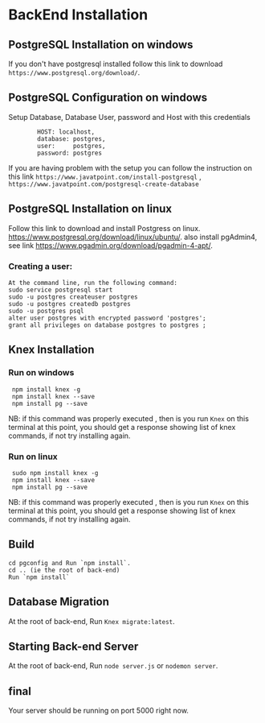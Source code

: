 # BackEnd Installation 

## PostgreSQL Installation on windows

If you don't have postgresql installed follow this link to download `https://www.postgresql.org/download/`. 

## PostgreSQL Configuration on windows
Setup Database, Database User, password and Host with this credentials 
```
        HOST: localhost,
        database: postgres,
        user:     postgres,
        password: postgres
``` 

If you are having problem with the setup you can follow the instruction on this link `https://www.javatpoint.com/install-postgresql` , `https://www.javatpoint.com/postgresql-create-database`

## PostgreSQL Installation on linux
Follow this link to download and install Postgress on linux.
https://www.postgresql.org/download/linux/ubuntu/.
also install pgAdmin4, see link https://www.pgadmin.org/download/pgadmin-4-apt/.
### Creating a user: 
```
At the command line, run the following command:
sudo service postgresql start
sudo -u postgres createuser postgres
sudo -u postgres createdb postgres
sudo -u postgres psql
alter user postgres with encrypted password 'postgres';
grant all privileges on database postgres to postgres ;
```

## Knex Installation

### Run  on windows
```
 npm install knex -g
 npm install knex --save
 npm install pg --save
``` 
NB: if this command was properly executed , then is you run `Knex` on this terminal at this point, you should get a response showing list of knex commands, if not try installing again.

### Run on linux
```
 sudo npm install knex -g
 npm install knex --save
 npm install pg --save
``` 
NB: if this command was properly executed , then is you run `Knex` on this terminal at this point, you should get a response showing list of knex commands, if not try installing again.

## Build

```
cd pgconfig and Run `npm install`.
cd .. (ie the root of back-end)
Run `npm install`

```

## Database Migration
At the root of back-end, 
Run `Knex migrate:latest`.

## Starting Back-end Server
At the root of back-end, 
Run `node server.js` or `nodemon server`.

## final

Your server should be running on port 5000 right now.
